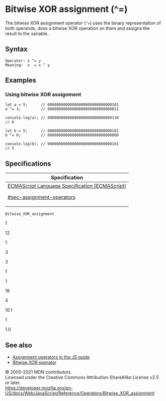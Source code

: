 # Bitwise XOR assignment (^=)

The bitwise XOR assignment operator (`^=`) uses the binary representation of both operands, does a bitwise XOR operation on them and assigns the result to the variable.

## Syntax

    Operator: x ^= y
    Meaning:  x  = x ^ y

## Examples

### Using bitwise XOR assignment

    let a = 5;      // 00000000000000000000000000000101
    a ^= 3;         // 00000000000000000000000000000011

    console.log(a); // 00000000000000000000000000000110
    // 6

    let b = 5;      // 00000000000000000000000000000101
    b ^= 0;         // 00000000000000000000000000000000

    console.log(b); // 00000000000000000000000000000101
    // 5

## Specifications

<table><thead><tr class="header"><th>Specification</th></tr></thead><tbody><tr class="odd"><td><a href="https://tc39.es/ecma262/#sec-assignment-operators">ECMAScript Language Specification (ECMAScript) 
<br/>

<span class="small">#sec-assignment-operators</span></a></td></tr></tbody></table>

`Bitwise_XOR_assignment`

1

12

1

3

3

1

1

18

4

10.1

1

1.0

## See also

-   [Assignment operators in the JS guide](https://developer.mozilla.org/en-US/docs/Web/JavaScript/Guide/Expressions_and_Operators#assignment)
-   [Bitwise XOR operator](bitwise_xor)

© 2005-2021 MDN contributors.  
Licensed under the Creative Commons Attribution-ShareAlike License v2.5 or later.  
<a href="https://developer.mozilla.org/en-US/docs/Web/JavaScript/Reference/Operators/Bitwise_XOR_assignment" class="_attribution-link">https://developer.mozilla.org/en-US/docs/Web/JavaScript/Reference/Operators/Bitwise_XOR_assignment</a>
